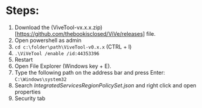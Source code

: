 # Steps:

1. Download the (ViveTool-vx.x.x.zip)[https://github.com/thebookisclosed/ViVe/releases] file.
2. Open powershell as admin
3. `cd c:\folder\path\ViveTool-v0.x.x` (CTRL + l)
4. `.\ViVeTool /enable /id:44353396`
5. Restart
6. Open File Explorer (Windows key + E).
7. Type the following path on the address bar and press Enter: `C:\Windows\system32`
8. Search _IntegratedServicesRegionPolicySet.json_ and right click and open properties
9. Security tab
